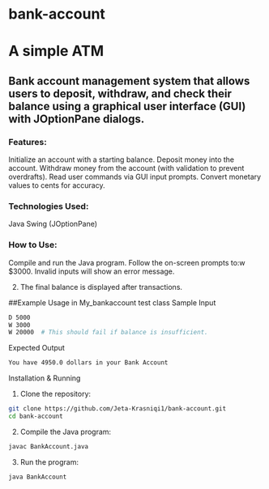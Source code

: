 # bank-account
# A simple ATM 
## Bank account management system that allows users to deposit, withdraw, and check their balance using a graphical user interface (GUI) with JOptionPane dialogs.

### Features:                                                                  

Initialize an account with a starting balance.
Deposit money into the account.
Withdraw money from the account (with validation to prevent overdrafts).
Read user commands via GUI input prompts.
Convert monetary values to cents for accuracy.

### Technologies Used:

Java
Swing (JOptionPane)

### How to Use:

Compile and run the Java program.
Follow the on-screen prompts to:w $3000.
Invalid inputs will show an error message.

2. The final balance is displayed after transactions.

##Example Usage in My_bankaccount test class
Sample Input
```sh
D 5000
W 3000
W 20000  # This should fail if balance is insufficient.
```
Expected Output
```sh
You have 4950.0 dollars in your Bank Account
```
Installation & Running
1. Clone the repository:
```sh
git clone https://github.com/Jeta-Krasniqi1/bank-account.git
cd bank-account
```
2. Compile the Java program:
```sh
javac BankAccount.java
```
3. Run the program:
```sh
java BankAccount
```
   
